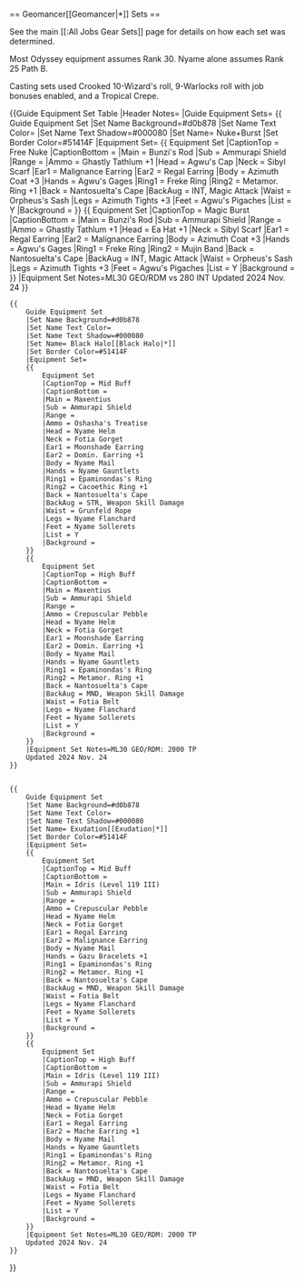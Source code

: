 == Geomancer[[Geomancer|*]] Sets ==

See the main [[:All Jobs Gear Sets]] page for details on how each set was determined.

Most Odyssey equipment assumes Rank 30. Nyame alone assumes Rank 25 Path B.

Casting sets used Crooked 10-Wizard's roll, 9-Warlocks roll with job bonuses enabled, and a Tropical Crepe.


{{Guide Equipment Set Table
    |Header Notes=
    |Guide Equipment Sets=
    {{
        Guide Equipment Set
        |Set Name Background=#d0b878
        |Set Name Text Color=
        |Set Name Text Shadow=#000080
        |Set Name= Nuke+Burst
        |Set Border Color=#51414F
        |Equipment Set=
        {{
            Equipment Set
            |CaptionTop = Free Nuke
            |CaptionBottom =
            |Main = Bunzi's Rod
            |Sub = Ammurapi Shield
            |Range =
            |Ammo = Ghastly Tathlum +1
            |Head = Agwu's Cap
            |Neck = Sibyl Scarf
            |Ear1 = Malignance Earring
            |Ear2 = Regal Earring
            |Body = Azimuth Coat +3
            |Hands = Agwu's Gages
            |Ring1 = Freke Ring
            |Ring2 = Metamor. Ring +1
            |Back = Nantosuelta's Cape
            |BackAug = INT, Magic Attack
            |Waist = Orpheus's Sash
            |Legs = Azimuth Tights +3
            |Feet = Agwu's Pigaches
            |List = Y
            |Background =
        }}
        {{
            Equipment Set
            |CaptionTop = Magic Burst
            |CaptionBottom =
            |Main = Bunzi's Rod
            |Sub = Ammurapi Shield
            |Range =
            |Ammo = Ghastly Tathlum +1
            |Head = Ea Hat +1
            |Neck = Sibyl Scarf
            |Ear1 = Regal Earring
            |Ear2 = Malignance Earring
            |Body = Azimuth Coat +3
            |Hands = Agwu's Gages
            |Ring1 = Freke Ring
            |Ring2 = Mujin Band
            |Back = Nantosuelta's Cape
            |BackAug = INT, Magic Attack
            |Waist = Orpheus's Sash
            |Legs = Azimuth Tights +3
            |Feet = Agwu's Pigaches
            |List = Y
            |Background =
        }}
        |Equipment Set Notes=ML30 GEO/RDM vs 280 INT
        Updated 2024 Nov. 24
    }}



    {{
        Guide Equipment Set
        |Set Name Background=#d0b878
        |Set Name Text Color=
        |Set Name Text Shadow=#000080
        |Set Name= Black Halo[[Black Halo|*]]
        |Set Border Color=#51414F
        |Equipment Set=
        {{
            Equipment Set
            |CaptionTop = Mid Buff
            |CaptionBottom =
            |Main = Maxentius
            |Sub = Ammurapi Shield
            |Range =
            |Ammo = Oshasha's Treatise
            |Head = Nyame Helm
            |Neck = Fotia Gorget
            |Ear1 = Moonshade Earring
            |Ear2 = Domin. Earring +1
            |Body = Nyame Mail
            |Hands = Nyame Gauntlets
            |Ring1 = Epaminondas's Ring
            |Ring2 = Cacoethic Ring +1
            |Back = Nantosuelta's Cape
            |BackAug = STR, Weapon Skill Damage
            |Waist = Grunfeld Rope
            |Legs = Nyame Flanchard
            |Feet = Nyame Sollerets
            |List = Y
            |Background =
        }}
        {{
            Equipment Set
            |CaptionTop = High Buff
            |CaptionBottom =
            |Main = Maxentius
            |Sub = Ammurapi Shield
            |Range =
            |Ammo = Crepuscular Pebble
            |Head = Nyame Helm
            |Neck = Fotia Gorget
            |Ear1 = Moonshade Earring
            |Ear2 = Domin. Earring +1
            |Body = Nyame Mail
            |Hands = Nyame Gauntlets
            |Ring1 = Epaminondas's Ring
            |Ring2 = Metamor. Ring +1
            |Back = Nantosuelta's Cape
            |BackAug = MND, Weapon Skill Damage
            |Waist = Fotia Belt
            |Legs = Nyame Flanchard
            |Feet = Nyame Sollerets
            |List = Y
            |Background =
        }}
        |Equipment Set Notes=ML30 GEO/RDM: 2000 TP
        Updated 2024 Nov. 24
    }}


    {{
        Guide Equipment Set
        |Set Name Background=#d0b878
        |Set Name Text Color=
        |Set Name Text Shadow=#000080
        |Set Name= Exudation[[Exudation|*]]
        |Set Border Color=#51414F
        |Equipment Set=
        {{
            Equipment Set
            |CaptionTop = Mid Buff
            |CaptionBottom =
            |Main = Idris (Level 119 III)
            |Sub = Ammurapi Shield
            |Range =
            |Ammo = Crepuscular Pebble
            |Head = Nyame Helm
            |Neck = Fotia Gorget
            |Ear1 = Regal Earring
            |Ear2 = Malignance Earring
            |Body = Nyame Mail
            |Hands = Gazu Bracelets +1
            |Ring1 = Epaminondas's Ring
            |Ring2 = Metamor. Ring +1
            |Back = Nantosuelta's Cape
            |BackAug = MND, Weapon Skill Damage
            |Waist = Fotia Belt
            |Legs = Nyame Flanchard
            |Feet = Nyame Sollerets
            |List = Y
            |Background =
        }}
        {{
            Equipment Set
            |CaptionTop = High Buff
            |CaptionBottom =
            |Main = Idris (Level 119 III)
            |Sub = Ammurapi Shield
            |Range =
            |Ammo = Crepuscular Pebble
            |Head = Nyame Helm
            |Neck = Fotia Gorget
            |Ear1 = Regal Earring
            |Ear2 = Mache Earring +1
            |Body = Nyame Mail
            |Hands = Nyame Gauntlets
            |Ring1 = Epaminondas's Ring
            |Ring2 = Metamor. Ring +1
            |Back = Nantosuelta's Cape
            |BackAug = MND, Weapon Skill Damage
            |Waist = Fotia Belt
            |Legs = Nyame Flanchard
            |Feet = Nyame Sollerets
            |List = Y
            |Background =
        }}
        |Equipment Set Notes=ML30 GEO/RDM: 2000 TP
        Updated 2024 Nov. 24
    }}

}}